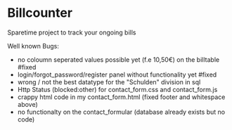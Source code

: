 # Billcounter
Sparetime project to track your ongoing bills

Well known Bugs: 

- no coloumn seperated values possible yet (f.e 10,50€) on the billtable #fixed
- login/forgot_password/register panel without functionality yet #fixed
- wrong / not the best datatype for the "Schulden" division in sql
- Http Status (blocked:other) for contact_form.css and contact_form.js
- crappy html code in my contact_form.html (fixed footer and whitespace above)
- no functionalty on the contact_formular (database already exists but no code)